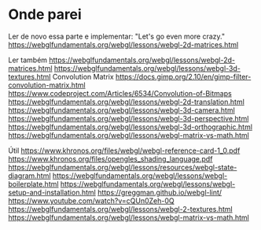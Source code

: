 # Onde parei

Ler de novo essa parte e implementar: "Let's go even more crazy."
https://webglfundamentals.org/webgl/lessons/webgl-2d-matrices.html

Ler também
https://webglfundamentals.org/webgl/lessons/webgl-2d-matrices.html
https://webglfundamentals.org/webgl/lessons/webgl-3d-textures.html
Convolution Matrix
https://docs.gimp.org/2.10/en/gimp-filter-convolution-matrix.html
https://www.codeproject.com/Articles/6534/Convolution-of-Bitmaps
https://webglfundamentals.org/webgl/lessons/webgl-2d-translation.html
https://webglfundamentals.org/webgl/lessons/webgl-3d-camera.html
https://webglfundamentals.org/webgl/lessons/webgl-3d-perspective.html
https://webglfundamentals.org/webgl/lessons/webgl-3d-orthographic.html
https://webglfundamentals.org/webgl/lessons/webgl-matrix-vs-math.html


Útil
https://www.khronos.org/files/webgl/webgl-reference-card-1_0.pdf
https://www.khronos.org/files/opengles_shading_language.pdf
https://webglfundamentals.org/webgl/lessons/resources/webgl-state-diagram.html
https://webglfundamentals.org/webgl/lessons/webgl-boilerplate.html
https://webglfundamentals.org/webgl/lessons/webgl-setup-and-installation.html
https://greggman.github.io/webgl-lint/
https://www.youtube.com/watch?v=cQUn0Zeh-0Q
https://webglfundamentals.org/webgl/lessons/webgl-2-textures.html
https://webglfundamentals.org/webgl/lessons/webgl-matrix-vs-math.html
